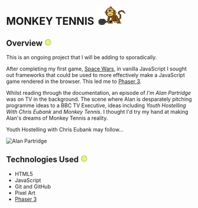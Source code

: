 # MONKEY TENNIS <img src= assets/TennisMonkey.png height=50 width=80 />


## Overview <img src= assets/tennisball.png height=20 width=20 />

This is an ongoing project that I will be adding to sporadically. 

After completing my first game, [Space Wars]((https://mjadair.github.io/Space-Wars/) ), in vanilla JavaScript I sought out frameworks that could be used to more effectively make a JavaScript game rendered in the browser. This led me to [Phaser 3](https://phaser.io/). 

Whilst reading through the documentation, an episode of _I'm Alan Partridge_ was on TV in the background. The scene where Alan is desparately pitching programme ideas to a BBC TV Executive, ideas including _Youth Hostelling With Chris Eubank_ and _Monkey Tennis_. I thought I'd try my hand at making Alan's dreams of Monkey Tennis a reality. 

Youth Hostelling with Chris Eubank may follow...

![Alan Partridge](https://media.giphy.com/media/PYEGoZXABBMuk/giphy.gif)

## Technologies Used <img src= assets/tennisball.png height=20 width=20 />

- HTML5
- JavaScript
- Git and GitHub
- Pixel Art
- [Phaser 3](https://phaser.io/)